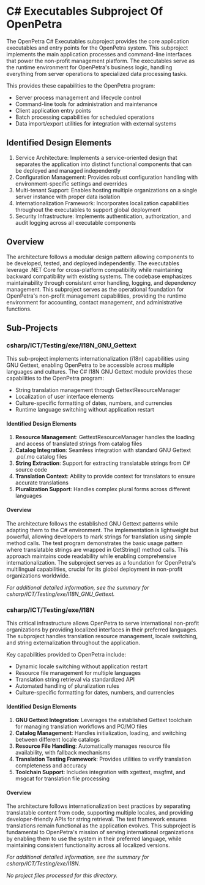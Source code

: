 # C# Executables Subproject Of OpenPetra

The OpenPetra C# Executables subproject provides the core application executables and entry points for the OpenPetra system. This subproject implements the main application processes and command-line interfaces that power the non-profit management platform. The executables serve as the runtime environment for OpenPetra's business logic, handling everything from server operations to specialized data processing tasks.

This provides these capabilities to the OpenPetra program:

- Server process management and lifecycle control
- Command-line tools for administration and maintenance
- Client application entry points
- Batch processing capabilities for scheduled operations
- Data import/export utilities for integration with external systems

## Identified Design Elements

1. Service Architecture: Implements a service-oriented design that separates the application into distinct functional components that can be deployed and managed independently
2. Configuration Management: Provides robust configuration handling with environment-specific settings and overrides
3. Multi-tenant Support: Enables hosting multiple organizations on a single server instance with proper data isolation
4. Internationalization Framework: Incorporates localization capabilities throughout the executables to support global deployment
5. Security Infrastructure: Implements authentication, authorization, and audit logging across all executable components

## Overview
The architecture follows a modular design pattern allowing components to be developed, tested, and deployed independently. The executables leverage .NET Core for cross-platform compatibility while maintaining backward compatibility with existing systems. The codebase emphasizes maintainability through consistent error handling, logging, and dependency management. This subproject serves as the operational foundation for OpenPetra's non-profit management capabilities, providing the runtime environment for accounting, contact management, and administrative functions.

## Sub-Projects

### csharp/ICT/Testing/exe/I18N_GNU_Gettext

This sub-project implements internationalization (i18n) capabilities using GNU Gettext, enabling OpenPetra to be accessible across multiple languages and cultures. The C# I18N GNU Gettext module provides these capabilities to the OpenPetra program:

- String translation management through GettextResourceManager
- Localization of user interface elements
- Culture-specific formatting of dates, numbers, and currencies
- Runtime language switching without application restart

#### Identified Design Elements

1. **Resource Management**: GettextResourceManager handles the loading and access of translated strings from catalog files
2. **Catalog Integration**: Seamless integration with standard GNU Gettext .po/.mo catalog files
3. **String Extraction**: Support for extracting translatable strings from C# source code
4. **Translation Context**: Ability to provide context for translators to ensure accurate translations
5. **Pluralization Support**: Handles complex plural forms across different languages

#### Overview

The architecture follows the established GNU Gettext patterns while adapting them to the C# environment. The implementation is lightweight but powerful, allowing developers to mark strings for translation using simple method calls. The test program demonstrates the basic usage pattern where translatable strings are wrapped in GetString() method calls. This approach maintains code readability while enabling comprehensive internationalization. The subproject serves as a foundation for OpenPetra's multilingual capabilities, crucial for its global deployment in non-profit organizations worldwide.

  *For additional detailed information, see the summary for csharp/ICT/Testing/exe/I18N_GNU_Gettext.*

### csharp/ICT/Testing/exe/I18N

This critical infrastructure allows OpenPetra to serve international non-profit organizations by providing localized interfaces in their preferred languages. The subproject handles translation resource management, locale switching, and string externalization throughout the application.

Key capabilities provided to OpenPetra include:

- Dynamic locale switching without application restart
- Resource file management for multiple languages
- Translation string retrieval via standardized API
- Automated handling of pluralization rules
- Culture-specific formatting for dates, numbers, and currencies

#### Identified Design Elements

1. **GNU Gettext Integration**: Leverages the established Gettext toolchain for managing translation workflows and PO/MO files
2. **Catalog Management**: Handles initialization, loading, and switching between different locale catalogs
3. **Resource File Handling**: Automatically manages resource file availability, with fallback mechanisms
4. **Translation Testing Framework**: Provides utilities to verify translation completeness and accuracy
5. **Toolchain Support**: Includes integration with xgettext, msgfmt, and msgcat for translation file processing

#### Overview
The architecture follows internationalization best practices by separating translatable content from code, supporting multiple locales, and providing developer-friendly APIs for string retrieval. The test framework ensures translations remain functional as the application evolves. This subproject is fundamental to OpenPetra's mission of serving international organizations by enabling them to use the system in their preferred language, while maintaining consistent functionality across all localized versions.

  *For additional detailed information, see the summary for csharp/ICT/Testing/exe/I18N.*

*No project files processed for this directory.*

[Generated by the Sage AI expert workbench: 2025-03-30 02:22:57  https://sage-tech.ai/workbench]: #